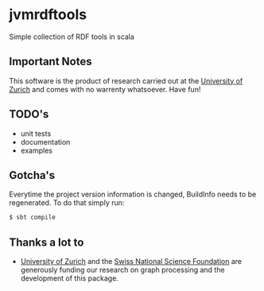 jvmrdftools
===========

Simple collection of RDF tools in scala

Important Notes
---------------
This software is the product of research carried out at the [University of Zurich](http://www.ifi.uzh.ch/ddis.html) and comes with no warrenty whatsoever. Have fun!

TODO's
------
* unit tests
* documentation
* examples

Gotcha's
--------
Everytime the project version information is changed, BuildInfo needs to be regenerated. To do that simply run:

```sh
$ sbt compile
```

Thanks a lot to
---------------
* [University of Zurich](http://www.ifi.uzh.ch/ddis.html) and the [Swiss National Science Foundation](http://www.snf.ch/en/Pages/default.aspx) are generously funding our research on graph processing and the development of this package.
